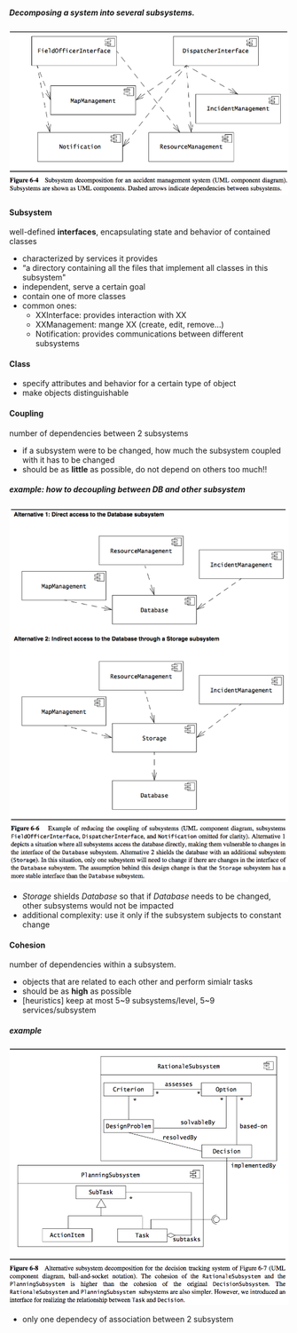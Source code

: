 ##### Decomposing a system into several subsystems.
![Subsystems](Images/sc_subsystem.png)

#### Subsystem
well-defined **interfaces**, encapsulating state and behavior of contained classes

- characterized by services it provides
- “a directory containing all the files that implement all classes in this subsystem"
- independent, serve a certain goal
- contain one of more classes
- common ones: 
	- XXInterface: provides interaction with XX
	- XXManagement: mange XX (create, edit, remove…)
	- Notification: provides communications between different subsystems
	
#### Class
- specify attributes and behavior for a certain type of object
- make objects distinguishable

#### Coupling
number of dependencies between 2 subsystems

- if a subsystem were to be changed, how much the subsystem coupled with it has to be changed
- should be as **little** as possible, do not depend on others too much!!

##### example: how to decoupling between DB and other subsystem
	
![Subsystems](Images/decoupling.png)

- _Storage_ shields _Database_ so that if _Database_ needs to be changed, other subsystems would not be impacted
- additional complexity: use it only if the subsystem subjects to constant change

#### Cohesion
number of dependencies within a subsystem.

- objects that are related to each other and perform simialr tasks
- should be as **high** as possible
- [heuristics] keep at most 5~9 subsystems/level, 5~9 services/subsystem

##### example

![Subsystems](Images/high_cohesion.png)

- only one dependecy of association between 2 subsystem

